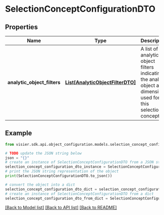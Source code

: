 # SelectionConceptConfigurationDTO


## Properties

Name | Type | Description | Notes
------------ | ------------- | ------------- | -------------
**analytic_object_filters** | [**List[AnalyticObjectFilterDTO]**](AnalyticObjectFilterDTO.md) | A list of analytic object filters indicating the analytic object and dimension used for this selection concept. | [optional] 

## Example

```python
from visier.sdk.api.object_configuration.models.selection_concept_configuration_dto import SelectionConceptConfigurationDTO

# TODO update the JSON string below
json = "{}"
# create an instance of SelectionConceptConfigurationDTO from a JSON string
selection_concept_configuration_dto_instance = SelectionConceptConfigurationDTO.from_json(json)
# print the JSON string representation of the object
print(SelectionConceptConfigurationDTO.to_json())

# convert the object into a dict
selection_concept_configuration_dto_dict = selection_concept_configuration_dto_instance.to_dict()
# create an instance of SelectionConceptConfigurationDTO from a dict
selection_concept_configuration_dto_from_dict = SelectionConceptConfigurationDTO.from_dict(selection_concept_configuration_dto_dict)
```
[[Back to Model list]](../README.md#documentation-for-models) [[Back to API list]](../README.md#documentation-for-api-endpoints) [[Back to README]](../README.md)


